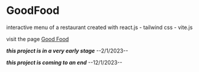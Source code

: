 # GoodFood
interactive menu of a restaurant created with react.js - tailwind css - vite.js

visit the page <a href="https://ivanscaglioni.github.io/goodfood/" target="_blank" >Good Food</a>

***this project is in a very early stage*** --2/1/2023--  

***this project is coming to an end*** --12/1/2023--


